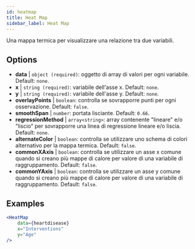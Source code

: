 ```yaml
---
id: heatmap
title: Heat Map
sidebar_label: Heat Map
---
```


Una mappa termica per visualizzare una relazione tra due variabili.

## Options

* __data__ | `object (required)`: oggetto di array di valori per ogni variabile. Default: `none`.
* __x__ | `string (required)`: variabile dell'asse x. Default: `none`.
* __y__ | `string (required)`: variabile dell'asse y. Default: `none`.
* __overlayPoints__ | `boolean`: controlla se sovrapporre punti per ogni osservazione. Default: `false`.
* __smoothSpan__ | `number`: portata lisciante. Default: `0.66`.
* __regressionMethod__ | `array<string>`: array contenente "lineare" e/o "liscio" per sovrapporre una linea di regressione lineare e/o liscia. Default: `none`.
* __alternateColor__ | `boolean`: controlla se utilizzare uno schema di colori alternativo per la mappa termica. Default: `false`.
* __commonXAxis__ | `boolean`: controlla se utilizzare un asse x comune quando si creano più mappe di calore per valore di una variabile di raggruppamento. Default: `false`.
* __commonYAxis__ | `boolean`: controlla se utilizzare un asse y comune quando si creano più mappe di calore per valore di una variabile di raggruppamento. Default: `false`.


## Examples

```jsx live
<HeatMap 
    data={heartdisease} 
    x="Interventions"
    y="Age"
/>
```

